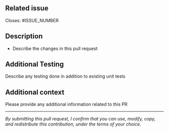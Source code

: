## Related issue

Closes: #ISSUE_NUMBER


## Description
* Describe the changes in this pull request

## Additional Testing
Describe any testing done in addition to existing unit tests

## Additional context
Please provide any additional information related to this PR

---
*By submitting this pull request, I confirm that you can use, modify, copy, and redistribute this contribution, under the terms of your choice.*
